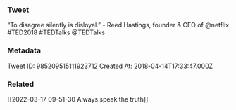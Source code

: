 ### Tweet
“To disagree silently is disloyal.” - Reed Hastings, founder &amp; CEO of @netflix #TED2018 #TEDTalks @TEDTalks

### Metadata
Tweet ID: 985209515111923712
Created At: 2018-04-14T17:33:47.000Z

### Related
[[2022-03-17 09-51-30 Always speak the truth]]

